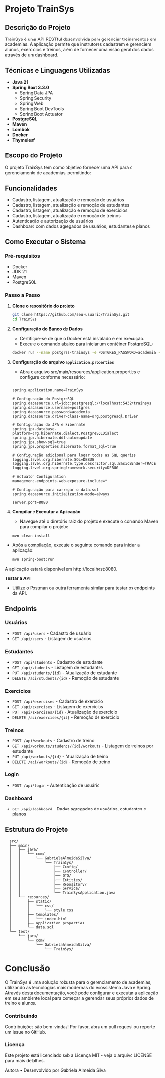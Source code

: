 # **Projeto TrainSys**

## **Descrição do Projeto**
   TrainSys é uma API RESTful desenvolvida para gerenciar treinamentos em academias. A aplicação permite que instrutores cadastrem e gerenciem alunos, exercícios e treinos, além de fornecer uma visão geral dos dados através de um dashboard.

## **Técnicas e Linguagens Utilizadas**
   - **Java 21**
   - **Spring Boot 3.3.0**
     - Spring Data JPA
     - Spring Security
     - Spring Web
     - Spring Boot DevTools
     - Spring Boot Actuator
   - **PostgreSQL**
   - **Maven**
   - **Lombok**
   - **Docker**
   - **Thymeleaf**

## **Escopo do Projeto**
   O projeto TrainSys tem como objetivo fornecer uma API para o gerenciamento de academias, permitindo:
   
  ## Funcionalidades

- Cadastro, listagem, atualização e remoção de usuários
- Cadastro, listagem, atualização e remoção de estudantes
- Cadastro, listagem, atualização e remoção de exercícios
- Cadastro, listagem, atualização e remoção de treinos
- Autenticação e autorização de usuários
- Dashboard com dados agregados de usuários, estudantes e planos

## **Como Executar o Sistema**

### Pré-requisitos
   - Docker
   - JDK 21
   - Maven
   - PostgreSQL

### Passo a Passo

1. **Clone o repositório do projeto**
   ```bash
   git clone https://github.com/seu-usuario/TrainSys.git
   cd TrainSys

2. **Configuração do Banco de Dados**

   - Certifique-se de que o Docker está instalado e em execução.
   - Execute o comando abaixo para iniciar um contêiner PostgreSQL:
   
   ```bash
   docker run --name postgres-trainsys -e POSTGRES_PASSWORD=academia -e POSTGRES_DB=trainsys -p 5432:5432 -d postgres

3. **Configuração do arquivo `application.properties`**

   - Abra o arquivo src/main/resources/application.properties e configure conforme necessário:

   ```properties

   spring.application.name=TrainSys

   # Configuração do PostgreSQL
   spring.datasource.url=jdbc:postgresql://localhost:5432/trainsys
   spring.datasource.username=postgres
   spring.datasource.password=academia
   spring.datasource.driver-class-name=org.postgresql.Driver

   # Configuração do JPA e Hibernate
   spring.jpa.database-platform=org.hibernate.dialect.PostgreSQLDialect
   spring.jpa.hibernate.ddl-auto=update
   spring.jpa.show-sql=true
   spring.jpa.properties.hibernate.format_sql=true

   # Configuração adicional para logar todas as SQL queries
   logging.level.org.hibernate.SQL=DEBUG
   logging.level.org.hibernate.type.descriptor.sql.BasicBinder=TRACE
   logging.level.org.springframework.security=DEBUG

   # Actuator Configuration
   management.endpoints.web.exposure.include=*

   # Configuração para carregar o data.sql
   spring.datasource.initialization-mode=always

   server.port=8080

4. **Compilar e Executar a Aplicação**

   - Navegue até o diretório raiz do projeto e execute o comando Maven para compilar o projeto:

   ```bash
   mvn clean install

  - Após a compilação, execute o seguinte comando para iniciar a aplicação:

     ```bash
     mvn spring-boot:run

A aplicação estará disponível em http://localhost:8080.

**Testar a API**

   - Utilize o Postman ou outra ferramenta similar para testar os endpoints da API.

## **Endpoints**

### **Usuários**

   - `POST /api/users` - Cadastro de usuário
   - `GET /api/users` - Listagem de usuários
    
### **Estudantes**

   - `POST /api/students` - Cadastro de estudante
   - `GET /api/students` - Listagem de estudantes
   - `PUT /api/students/{id}` - Atualização de estudante
   - `DELETE /api/students/{id}` - Remoção de estudante
     
### **Exercícios**

   - `POST /api/exercises` - Cadastro de exercício
   - `GET /api/exercises` - Listagem de exercícios
   - `PUT /api/exercises/{id}` - Atualização de exercício
   - `DELETE /api/exercises/{id}` - Remoção de exercício

### **Treinos**

   - `POST /api/workouts` - Cadastro de treino
   - `GET /api/workouts/students/{id}/workouts` - Listagem de treinos por estudante
   - `PUT /api/workouts/{id}` - Atualização de treino
   - `DELETE /api/workouts/{id}` - Remoção de treino

### **Login**

   - `POST /api/login` - Autenticação de usuário

### **Dashboard**

   - `GET /api/dashboard` - Dados agregados de usuários, estudantes e planos
    
## **Estrutura do Projeto**

      src/
      ├── main/
      │   ├── java/
      │   │   └── com/
      │   │       └── GabrielaAlmeidaSilva/
      │   │           └── TrainSys/
      │   │               ├── Config/
      │   │               ├── Controller/
      │   │               ├── DTO/
      │   │               ├── Entities/
      │   │               ├── Repository/
      │   │               ├── Service/
      │   │               └── TrainSysApplication.java
      │   └── resources/
      │       ├── static/
      │       │   └── css/
      │       │       └── style.css
      │       ├── templates/
      │       │   └── index.html
      │       ├── application.properties
      │       └── data.sql
      └── test/
          └── java/
              └── com/
                  └── GabrielaAlmeidaSilva/
                      └── TrainSys/


# **Conclusão**

   O TrainSys é uma solução robusta para o gerenciamento de academias, utilizando as tecnologias mais modernas do ecossistema Java e Spring. Através desta documentação, você pode configurar e executar a aplicação em seu ambiente local para começar a gerenciar seus próprios dados de treino e alunos.


### **Contribuindo**
  Contribuições são bem-vindas! Por favor, abra um pull request ou reporte um issue no GitHub.
      
### **Licença**
Este projeto está licenciado sob a Licença MIT - veja o arquivo LICENSE para mais detalhes.

Autora • Desenvolvido por Gabriela Almeida Silva

   
   

      

      
   

   
